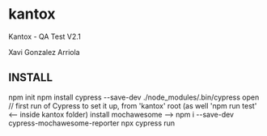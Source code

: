 # kantox
Kantox - QA Test V2.1

Xavi Gonzalez Arriola

INSTALL
-------
npm init
npm install cypress --save-dev
./node_modules/.bin/cypress open        // first run of Cypress to set it up, from 'kantox' root
(as well 'npm run test' <-- inside kantox folder)
install mochawesome --> npm i --save-dev cypress-mochawesome-reporter
npx cypress run